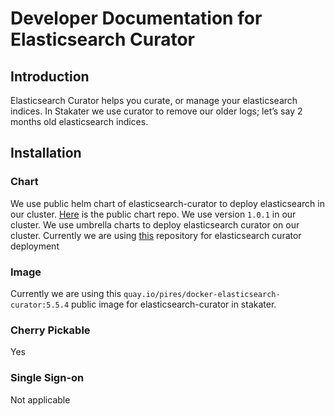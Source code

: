 # Developer Documentation for Elasticsearch Curator

## Introduction

Elasticsearch Curator helps you curate, or manage your elasticsearch indices. In Stakater we use curator to remove our older logs; let’s say 2 months old elasticsearch indices.

## Installation

### Chart

We use public helm chart of elasticsearch-curator to deploy elasticsearch in our cluster. [Here](https://github.com/helm/charts/tree/master/stable/elasticsearch-curator) is the public chart repo.
We use version `1.0.1` in our cluster. We use umbrella charts to deploy elasticsearch curator on our cluster. Currently we are using [this](https://github.com/stakater/stakaterkubelogging) repository for elasticsearch curator deployment

### Image

Currently we are using this `quay.io/pires/docker-elasticsearch-curator:5.5.4` public image for elasticsearch-curator in stakater.

### Cherry Pickable

Yes

### Single Sign-on

Not applicable